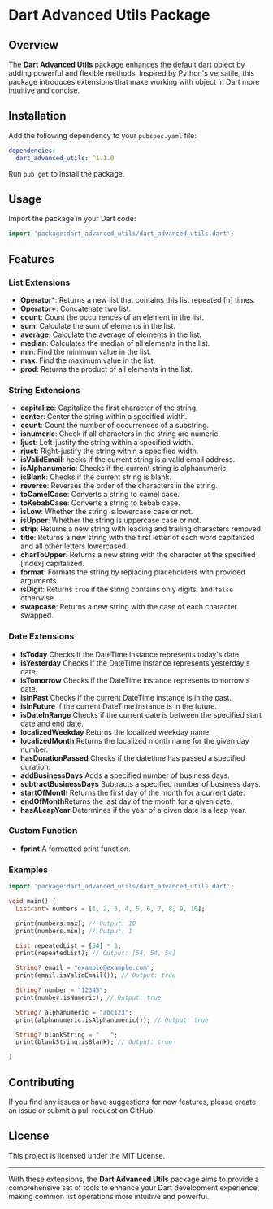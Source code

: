 # Dart Advanced Utils Package

## Overview

The **Dart Advanced Utils** package enhances the default dart object by adding powerful and flexible methods. Inspired by Python's versatile, this package introduces extensions that make working with object in Dart more intuitive and concise.

## Installation

Add the following dependency to your `pubspec.yaml` file:

```yaml
dependencies:
  dart_advanced_utils: ^1.1.0
```

Run `pub get` to install the package.

## Usage

Import the package in your Dart code:

```dart
import 'package:dart_advanced_utils/dart_advanced_utils.dart';
```

## Features

### List Extensions

- **Operator***: Returns a new list that contains this list repeated [n] times.
- **Operator+**: Concatenate two list.
- **count**: Count the occurrences of an element in the list.
- **sum**: Calculate the sum of elements in the list.
- **average**: Calculate the average of elements in the list.
- **median**: Calculates the median of all elements in the list.
- **min**: Find the minimum value in the list.
- **max**: Find the maximum value in the list.
- **prod**: Returns the product of all elements in the list.

### String Extensions

- **capitalize**: Capitalize the first character of the string.
- **center**: Center the string within a specified width.
- **count**: Count the number of occurrences of a substring.
- **isnumeric**: Check if all characters in the string are numeric.
- **ljust**: Left-justify the string within a specified width.
- **rjust**: Right-justify the string within a specified width.
- **isValidEmail**: hecks if the current string is a valid email address.
- **isAlphanumeric**: Checks if the current string is alphanumeric.
- **isBlank**: Checks if the current string is blank.
- **reverse**: Reverses the order of the characters in the string.
- **toCamelCase**: Converts a string to camel case.
- **toKebabCase**: Converts a string to kebab case.
- **isLow**: Whether the string is lowercase case or not.
- **isUpper**: Whether the string is uppercase case or not.
- **strip**: Returns a new string with leading and trailing characters removed.
- **title**: Returns a new string with the first letter of each word capitalized and all other letters lowercased.
- **charToUpper**: Returns a new string with the character at the specified [index] capitalized.
- **format**: Formats the string by replacing placeholders with provided arguments.
- **isDigit**: Returns `true` if the string contains only digits, and `false` otherwise
- **swapcase**: Returns a new string with the case of each character swapped.

### Date Extensions

- **isToday** Checks if the DateTime instance represents today's date.
- **isYesterday** Checks if the DateTime instance represents yesterday's date.
- **isTomorrow** Checks if the DateTime instance represents tomorrow's date.
- **isInPast** Checks if the current DateTime instance is in the past.
- **isInFuture** if the current DateTime instance is in the future.
- **isDateInRange** Checks if the current date is between the specified start date and end date.
- **localizedWeekday** Returns the localized weekday name.
- **localizedMonth** Returns the localized month name for the given day number.
- **hasDurationPassed** Checks if the datetime has passed a specified duration.
- **addBusinessDays** Adds a specified number of business days.
- **subtractBusinessDays** Subtracts a specified number of business days.
- **startOfMonth** Returns the first day of the month for a current date.
- **endOfMonth**Returns the last day of the month for a given date.
- **hasALeapYear** Determines if the year of a given date is a leap year.

### Custom Function

- **fprint** A formatted print function.

### Examples

```dart
import 'package:dart_advanced_utils/dart_advanced_utils.dart';

void main() {
  List<int> numbers = [1, 2, 3, 4, 5, 6, 7, 8, 9, 10];

  print(numbers.max); // Output: 10
  print(numbers.min); // Output: 1

  List repeatedList = [54] * 3;
  print(repeatedList); // Output: [54, 54, 54]

  String? email = "example@example.com";
  print(email.isValidEmail()); // Output: true

  String? number = "12345";
  print(number.isNumeric); // Output: true

  String? alphanumeric = "abc123";
  print(alphanumeric.isAlphanumeric()); // Output: true

  String? blankString = "   ";
  print(blankString.isBlank); // Output: true

}
```

## Contributing

If you find any issues or have suggestions for new features, please create an issue or submit a pull request on GitHub.

## License

This project is licensed under the MIT License.

---

With these extensions, the **Dart Advanced Utils** package aims to provide a comprehensive set of tools to enhance your Dart development experience, making common list operations more intuitive and powerful.
